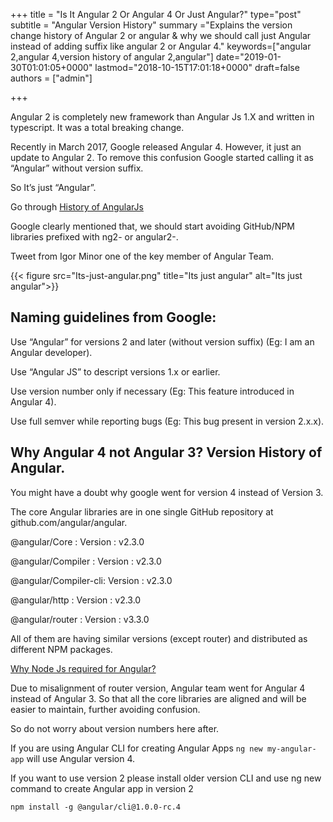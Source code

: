 +++
title = "Is It Angular 2 Or Angular 4 Or Just Angular?"
type="post"
subtitle = "Angular Version History"
summary ="Explains the version change history of Angular 2 or angular &amp; why we should call just Angular instead of adding suffix like angular 2 or Angular 4."
keywords=["angular 2,angular 4,version history of angular 2,angular"]
date="2019-01-30T01:01:05+0000"
lastmod="2018-10-15T17:01:18+0000"
draft=false
authors = ["admin"]

+++

Angular 2 is completely new framework than Angular Js 1.X and written in typescript. It was a total breaking change.

Recently in March 2017, Google released Angular 4. However, it just an update to Angular 2. To remove this confusion Google started calling it as “Angular” without version suffix.

So It’s just “Angular”.

Go through [History of AngularJs](http://www.angularjswiki.com/angularjs/history-of-angularjs/)

Google clearly mentioned that, we should start avoiding GitHub/NPM libraries prefixed with ng2- or angular2-.

Tweet from Igor Minor one of the key member of Angular Team.

{{< figure src="Its-just-angular.png" title="Its just angular" alt="Its just angular">}} 

## Naming guidelines from Google:

Use “Angular” for versions 2 and later (without version suffix) (Eg: I am an Angular developer).

Use “Angular JS” to descript versions 1.x or earlier.

Use version number only if necessary (Eg: This feature introduced in Angular 4).

Use full semver while reporting bugs (Eg: This bug present in version 2.x.x).

## Why Angular 4 not Angular 3? Version History of Angular.

You might have a doubt why google went for version 4 instead of Version 3.

The core Angular libraries are in one single GitHub repository at github.com/angular/angular.

@angular/Core : Version : v2.3.0

@angular/Compiler : Version : v2.3.0

@angular/Compiler-cli: Version : v2.3.0

@angular/http : Version : v2.3.0

@angular/router : Version : v3.3.0

All of them are having similar versions (except router) and distributed as different NPM packages.

[Why Node Js required for Angular?](http://www.angularjswiki.com/tutorials/angular/is-node-js-required-for-angular-2-or-angular/)

Due to misalignment of router version, Angular team went for Angular 4 instead of Angular 3. So that all the core libraries are aligned and will be easier to maintain, further avoiding confusion.

So do not worry about version numbers here after.

If you are using Angular CLI for creating Angular Apps `ng new my-angular-app` will use Angular version 4.

If you want to use version 2 please install older version CLI and use ng new command to create Angular app in version 2

`npm install -g @angular/cli@1.0.0-rc.4`